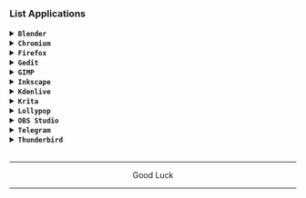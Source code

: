 ### List Applications

<details><summary><code><b>Blender</b></code></summary></br>

```
apk add blender
```
</details>

<details><summary><code><b>Chromium</b></code></summary></br>

[> Click Here <](https://github.com/wahasa/Alpine/blob/main/Apps/Chromiumfix.md#fixed-chromium-on-alpine)
</details>

<details><summary><code><b>Firefox</b></code></summary></br>

[> Click Here <](https://github.com/wahasa/Alpine/blob/main/Apps/Firefoxfix.md#fixed-firefox-on-alpine)
</details>

<details><summary><code><b>Gedit</b></code></summary></br>

```
apk add gedit
```
</details>

<details><summary><code><b>GIMP</b></code></summary></br>

```
apk add gimp
```
</details>

<details><summary><code><b>Inkscape</b></code></summary></br>

```
apk add inkscape
```
</details>

<details><summary><code><b>Kdenlive</b></code></summary></br>

```
apk add kdenlive
```
</details>

<details><summary><code><b>Krita</b></code></summary></br>

```
apk add krita
```
</details>

<details><summary><code><b>Lollypop</b></code></summary></br>

```
apk add lollypop
```
</details>

<details><summary><code><b>OBS Studio</b></code></summary></br>

```
apk add obs-studio
```
</details>

<details><summary><code><b>Telegram</b></code></summary></br>

```
apk add telegram-desktop
```
</details>

<details><summary><code><b>Thunderbird</b></code></summary></br>

```
apk add thunderbird
```
</details>
</br>

---
<p align="center">Good Luck</p>

---
